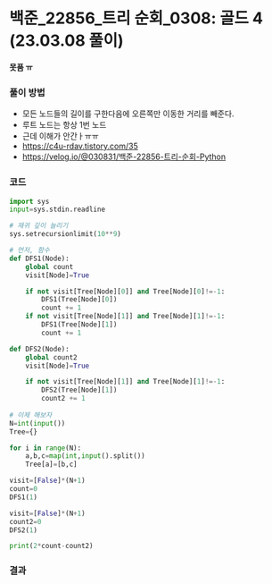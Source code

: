 # 백준_22856_트리 순회_0308: 골드 4 (23.03.08 풀이)
**못품 ㅠ**

### 풀이 방법
- 모든 노드들의 길이를 구한다음에 오른쪽만 이동한 거리를 빼준다.
- 루트 노드는 항상 1번 노드
- 근데 이해가 안간ㅏㅠㅠ
- https://c4u-rdav.tistory.com/35
- https://velog.io/@030831/백준-22856-트리-순회-Python

### 코드
```python
import sys
input=sys.stdin.readline

# 재귀 깊이 늘리기
sys.setrecursionlimit(10**9)

# 먼저, 함수
def DFS1(Node):
    global count
    visit[Node]=True

    if not visit[Tree[Node][0]] and Tree[Node][0]!=-1:
        DFS1(Tree[Node][0])
        count += 1
    if not visit[Tree[Node][1]] and Tree[Node][1]!=-1:
        DFS1(Tree[Node][1])
        count += 1

def DFS2(Node):
    global count2
    visit[Node]=True

    if not visit[Tree[Node][1]] and Tree[Node][1]!=-1:
        DFS2(Tree[Node][1])
        count2 += 1
        
# 이제 해보자
N=int(input())
Tree={}

for i in range(N):
    a,b,c=map(int,input().split())
    Tree[a]=[b,c]

visit=[False]*(N+1)
count=0
DFS1(1)

visit=[False]*(N+1)
count2=0
DFS2(1)

print(2*count-count2)
```

### 결과
